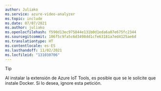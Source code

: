 ```yaml
---
author: Juliako
ms.service: azure-video-analyzer
ms.topic: include
ms.date: 07/07/2021
ms.author: juliako
ms.openlocfilehash: f590d13ec975844e131b0d1eda6a87e675fc2344
ms.sourcegitcommit: 106f5c9fa5c6d3498dd1cfe63181a7ed4125ae6d
ms.translationtype: HT
ms.contentlocale: es-ES
ms.lasthandoff: 11/02/2021
ms.locfileid: "131030706"
---
```

> [!TIP] 
>  Al instalar la extensión de Azure IoT Tools, es posible que se le solicite que instale Docker. Si lo desea, ignore esta petición.
